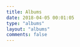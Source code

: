 ```yaml
---
title: Albums
date: 2018-04-05 00:01:05
type: "albums"
layout: "albums"
comments: false
---
```











